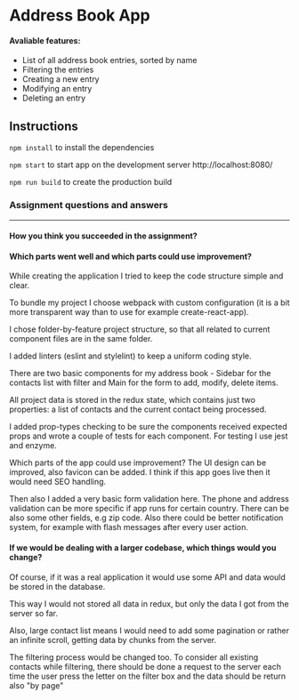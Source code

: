 # Address Book App

#### Avaliable features:
    
  * List of all address book entries, sorted by name
  * Filtering the entries
  * Creating a new entry
  * Modifying an entry
  * Deleting an entry
    
## Instructions

 `npm install` to install the dependencies

 `npm start` to start app on the development server http://localhost:8080/

 `npm run build` to create the production build

### Assignment questions and answers
---



#### How you think you succeeded in the assignment?

#### Which parts went well and which parts could use improvement?

While creating the application I tried to keep the code structure simple and clear.

To bundle my project I choose webpack with custom configuration (it is a bit more transparent way than to use for example create-react-app).

I chose folder-by-feature project structure, so that all related to current component files are in the same folder.

I added linters (eslint and stylelint) to keep a uniform coding style.

There are two basic components for my address book - Sidebar for the contacts list with filter and Main for the form to add, modify, delete items.

All project data is stored in the redux state, which contains just two properties: a list of contacts and the current contact being processed.

I added prop-types checking to be sure the components received expected props and wrote a couple of tests for each component. For testing I use jest and enzyme.


Which parts of the app could use improvement? The UI design can be improved, also favicon can be added. I think if this app goes live then it would need SEO handling.

Then also I added a very basic form validation here. The phone and address validation can be more specific if app runs for certain country. There can be also some other fields, e.g zip code.
Also there could be better notification system, for example with flash messages after every user action.

#### If we would be dealing with a larger codebase, which things would you change?

Of course, if it was a real application it would use some API and data would be stored in the database.

This way I would not stored all data in redux, but only the data I got from the server so far.

Also, large contact list means I would need to add some pagination or rather an infinite scroll, getting data by chunks from the server.

The filtering process would be changed too. To consider all existing contacts while filtering, there should be done a request to the server each time the user press the letter on the filter box and the data should be return also "by page"